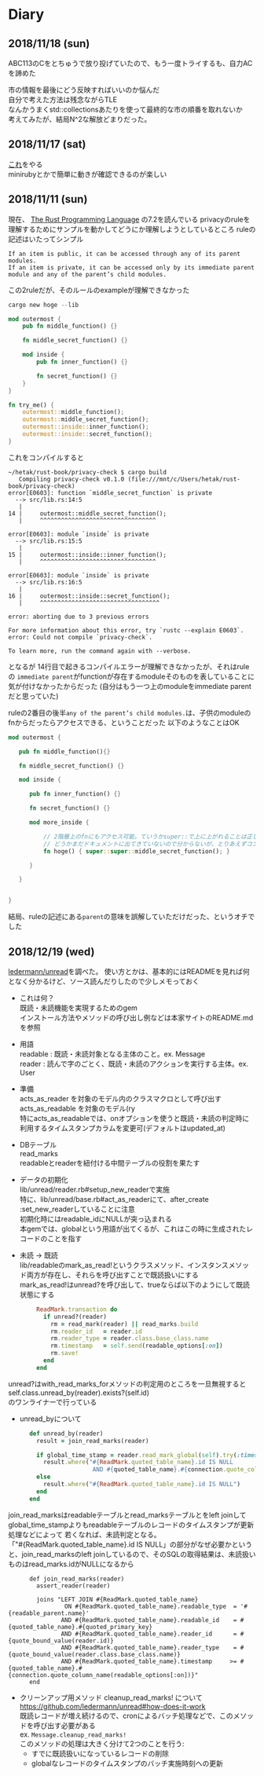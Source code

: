 # Diary

## 2018/11/18 (sun)
ABC113のCをとちゅうで放り投げていたので、もう一度トライするも、自力ACを諦めた

市の情報を最後にどう反映すればいいのか悩んだ  
自分で考えた方法は残念ながらTLE  
なんかうまくstd::collectionsあたりを使って最終的な市の順番を取れないか  
考えてみたが、結局N^2な解放どまりだった。  


## 2018/11/17 (sat)
[これ](https://github.com/ko1/rubyhackchallenge/blob/master/JA/3_practice.md)をやる  
minirubyとかで簡単に動きが確認できるのが楽しい  

## 2018/11/11 (sun)

現在、
[The Rust Programming Language](https://doc.rust-lang.org/book/2018-edition/ch07-02-controlling-visibility-with-pub.html)
の7.2を読んでいる
privacyのruleを理解するためにサンプルを動かしてどうにか理解しようとしているところ
ruleの記述はいたってシンプル

```
If an item is public, it can be accessed through any of its parent modules.
If an item is private, it can be accessed only by its immediate parent module and any of the parent’s child modules.
```
この2ruleだが、そのルールのexampleが理解できなかった

```rust
cargo new hoge --lib

mod outermost {
    pub fn middle_function() {}

    fn middle_secret_function() {}

    mod inside {
        pub fn inner_function() {}

        fn secret_function() {}
    }
}

fn try_me() {
    outermost::middle_function();
    outermost::middle_secret_function();
    outermost::inside::inner_function();
    outermost::inside::secret_function();
}
```

これをコンパイルすると

```
~/hetak/rust-book/privacy-check $ cargo build
   Compiling privacy-check v0.1.0 (file:///mnt/c/Users/hetak/rust-book/privacy-check)
error[E0603]: function `middle_secret_function` is private
  --> src/lib.rs:14:5
   |
14 |     outermost::middle_secret_function();
   |     ^^^^^^^^^^^^^^^^^^^^^^^^^^^^^^^^^

error[E0603]: module `inside` is private
  --> src/lib.rs:15:5
   |
15 |     outermost::inside::inner_function();
   |     ^^^^^^^^^^^^^^^^^^^^^^^^^^^^^^^^^

error[E0603]: module `inside` is private
  --> src/lib.rs:16:5
   |
16 |     outermost::inside::secret_function();
   |     ^^^^^^^^^^^^^^^^^^^^^^^^^^^^^^^^^^

error: aborting due to 3 previous errors

For more information about this error, try `rustc --explain E0603`.
error: Could not compile `privacy-check`.

To learn more, run the command again with --verbose.
```

となるが
14行目で起きるコンパイルエラーが理解できなかったが、それはruleの
`immediate parent`がfunctionが存在するmoduleそのものを表していることに気が付けなかったからだった
(自分はもう一つ上のmoduleをimmediate parentだと思っていた)

ruleの2番目の後半`any of the parent’s child modules.`は、子供のmoduleのfnからだったらアクセスできる、ということだった
以下のようなことはOK

```rust
mod outermost {

   pub fn middle_function(){}

   fn middle_secret_function() {}

   mod inside {

      pub fn inner_function() {}

      fn secret_function() {}

      mod more_inside {

          // 2階層上のfnにもアクセス可能。ていうかsuper::で上に上がれることは正しいのか
          // どうかまだドキュメントに出てきていないので分からないが、とりあえずコンパイルは通った
          fn hoge() { super::super::middle_secret_function(); }

      }

   }


}
```

結局、ruleの記述にある`parent`の意味を誤解していただけだった、というオチでした



## 2018/12/19 (wed)
[ledermann/unread](https://github.com/ledermann/unread)を調べた。
使い方とかは、基本的にはREADMEを見れば何となく分かるけど、ソース読んだりしたので少しメモっておく

- これは何？  
既読・未読機能を実現するためのgem  
インストール方法やメソッドの呼び出し例などは本家サイトのREADME.mdを参照


- 用語  
readable : 既読・未読対象となる主体のこと。ex. Message  
reader : 読んで字のごとく、既読・未読のアクションを実行する主体。ex. User

- 準備  
acts_as_reader を対象のモデル内のクラスマクロとして呼び出す  
acts_as_readable を対象のモデル(ry  
特にacts_as_readableでは、onオプションを使うと既読・未読の判定時に利用するタイムスタンプカラムを変更可(デフォルトはupdated_at)

- DBテーブル  
read_marks  
readableとreaderを紐付ける中間テーブルの役割を果たす

- データの初期化  
lib/unread/reader.rb#setup_new_readerで実施  
特に、lib/unread/base.rb#act_as_readerにて、after_create :set_new_readerしていることに注意  
初期化時にはreadable_idにNULLが突っ込まれる  
本gemでは、globalという用語が出てくるが、これはこの時に生成されたレコードのことを指す

- 未読 -> 既読  
lib/readableのmark_as_read!というクラスメソッド、インスタンスメソッド両方が存在し、それらを呼び出すことで既読扱いにする  
mark_as_read!はunread?を呼び出して、trueならば以下のようにして既読状態にする  

```ruby
        ReadMark.transaction do
          if unread?(reader)
            rm = read_mark(reader) || read_marks.build
            rm.reader_id   = reader.id
            rm.reader_type = reader.class.base_class.name
            rm.timestamp   = self.send(readable_options[:on])
            rm.save!
          end
        end
```

unread?はwith_read_marks_forメソッドの判定用のところを一旦無視すると  
 self.class.unread_by(reader).exists?(self.id)  
のワンライナーで行っている  

- unread_byについて  

```ruby
      def unread_by(reader)
        result = join_read_marks(reader)

        if global_time_stamp = reader.read_mark_global(self).try(:timestamp)
          result.where("#{ReadMark.quoted_table_name}.id IS NULL
                        AND #{quoted_table_name}.#{connection.quote_column_name(readable_options[:on])} > ?", global_time_stamp)
        else
          result.where("#{ReadMark.quoted_table_name}.id IS NULL")
        end
      end
```

join_read_marksはreadableテーブルとread_marksテーブルとをleft joinしてglobal_time_stampよりもreadableテーブルのレコードのタイムスタンプが更新処理などによって
若くなれば、未読判定となる。  
「"#{ReadMark.quoted_table_name}.id IS NULL」の部分がなぜ必要かというと、join_read_marksのleft joinしているので、そのSQLの取得結果は、未読扱いものはread_marks.idがNULLになるから  

```
      def join_read_marks(reader)
        assert_reader(reader)

        joins "LEFT JOIN #{ReadMark.quoted_table_name}
                ON #{ReadMark.quoted_table_name}.readable_type  = '#{readable_parent.name}'
               AND #{ReadMark.quoted_table_name}.readable_id    = #{quoted_table_name}.#{quoted_primary_key}
               AND #{ReadMark.quoted_table_name}.reader_id      = #{quote_bound_value(reader.id)}
               AND #{ReadMark.quoted_table_name}.reader_type    = #{quote_bound_value(reader.class.base_class.name)}
               AND #{ReadMark.quoted_table_name}.timestamp     >= #{quoted_table_name}.#{connection.quote_column_name(readable_options[:on])}"
      end
```

- クリーンアップ用メソッド cleanup_read_marks! について  
https://github.com/ledermann/unread#how-does-it-work   
既読レコードが増え続けるので、cronによるバッチ処理などで、このメソッドを呼び出す必要がある  
ex. `Message.cleanup_read_marks!`    
このメソッドの処理は大きく分けて2つのことを行う:  
  - すでに既読扱いになっているレコードの削除
  - globalなレコードのタイムスタンプのバッチ実施時刻への更新
